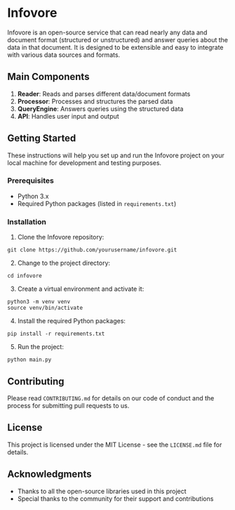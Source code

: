 # Infovore

Infovore is an open-source service that can read nearly any data and document format (structured or unstructured) and answer queries about the data in that document. It is designed to be extensible and easy to integrate with various data sources and formats.


## Main Components

1. **Reader**: Reads and parses different data/document formats
2. **Processor**: Processes and structures the parsed data
3. **QueryEngine**: Answers queries using the structured data
4. **API**: Handles user input and output

## Getting Started

These instructions will help you set up and run the Infovore project on your local machine for development and testing purposes.

### Prerequisites

* Python 3.x
* Required Python packages (listed in `requirements.txt`)

### Installation

1. Clone the Infovore repository:

```
git clone https://github.com/yourusername/infovore.git
```

2. Change to the project directory:

```
cd infovore
```

3. Create a virtual environment and activate it:

```
python3 -m venv venv
source venv/bin/activate
```

4. Install the required Python packages:

```
pip install -r requirements.txt
```

5. Run the project:

```
python main.py
```

## Contributing

Please read `CONTRIBUTING.md` for details on our code of conduct and the process for submitting pull requests to us.

## License

This project is licensed under the MIT License - see the `LICENSE.md` file for details.

## Acknowledgments

* Thanks to all the open-source libraries used in this project
* Special thanks to the community for their support and contributions
